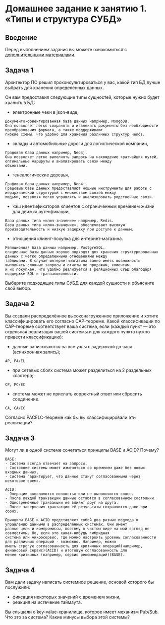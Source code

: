 # Домашнее задание к занятию 1. «Типы и структура СУБД»

## Введение

Перед выполнением задания вы можете ознакомиться с 
[дополнительными материалами](https://github.com/netology-code/virt-homeworks/tree/virt-11/additional).

## Задача 1

Архитектор ПО решил проконсультироваться у вас, какой тип БД 
лучше выбрать для хранения определённых данных.

Он вам предоставил следующие типы сущностей, которые нужно будет хранить в БД:

- электронные чеки в json-виде,
```
Документо-ориентированная база данных например, MongoDB.
Она позволяет легко сохранять и извлекать документы без необходимости преобразования формата, а также поддерживают 
гибкие схемы, что удобно для хранения различных структур чеков.
```
- склады и автомобильные дороги для логистической компании,
```
Графовая база данных например, Neo4j.
Она позволяет легко выполнять запросы на нахождение кратчайших путей, оптимальные маршруты и анализировать связи между
объектами.
```
- генеалогические деревья,
```
Графовая база данных например, Neo4j.
Графовые базы данных предоставляют мощные инструменты для работы с иерархической структурой с множеством связей между 
людьми, позволяя легко управлять и анализировать родственные связи.
```
- кэш идентификаторов клиентов с ограниченным временем жизни для движка аутенфикации,
```
База данных типа «ключ-значение» например, Redis.
База данных типа «ключ-значение», обеспечивают высокую производительность и низкую задержку при доступе к данным. 
```
- отношения клиент-покупка для интернет-магазина.
```
Реляционная база данных например, PostgreSQL.
еляционные базы данных хорошо подходят для хранения структурированных данных с четко определенными отношениями между 
таблицами. В случае интернет-магазина важно иметь возможность выполнять сложные запросы и отчеты по продажам, клиентам 
и их покупкам, что удобно реализуется в реляционных СУБД благодаря поддержке SQL и транзакционности.
```

Выберите подходящие типы СУБД для каждой сущности и объясните свой выбор.

## Задача 2

Вы создали распределённое высоконагруженное приложение и хотите классифицировать его согласно 
CAP-теореме. Какой классификации по CAP-теореме соответствует ваша система, если 
(каждый пункт — это отдельная реализация вашей системы и для каждого пункта нужно привести классификацию):

- данные записываются на все узлы с задержкой до часа (асинхронная запись);
```
AP, PA/EL 
```
- при сетевых сбоях система может разделиться на 2 раздельных кластера;
```
CP, PC/EC
```
- система может не прислать корректный ответ или сбросить соединение.
```
CA, CA/EC
```

Согласно PACELC-теореме как бы вы классифицировали эти реализации?

## Задача 3

Могут ли в одной системе сочетаться принципы BASE и ACID? Почему?
```
BASE:
- Система всегда отвечает на запросы.
- Cостояние системы может изменяться со временем даже без новых входных данных.
- Система гарантирует, что данные станут согласованными через некоторое время.

ACID:
- Операции выполняются полностью или не выполняются вовсе.
- После каждой транзакции данные остаются в согласованном состоянии.
- Одновременные транзакции не влияют друг на друга.
- После завершения транзакции её результаты сохраняются даже при сбоях.

Принципы BASE и ACID представляют собой два разных подхода к управлению данными в распределённых системах. Они имеют 
разные цели и компромиссы, поэтому в чистом виде на мой взгляд не совместимы. Но, если это какая-нибудь гибридная 
система или микросервис, где можно настроить уровень согласованности для различных операций - возможно. Например, можно 
иметь строгую согласованность для критичных операций(например, финансовый сервис)(ACID) и итоговую согласованность для 
менее критичных (например, сервис рекомендаций)(BASE).
```
## Задача 4

Вам дали задачу написать системное решение, основой которого бы послужили:

- фиксация некоторых значений с временем жизни,
- реакция на истечение таймаута.

Вы слышали о key-value-хранилище, которое имеет механизм Pub/Sub. 
Что это за система? Какие минусы выбора этой системы?




